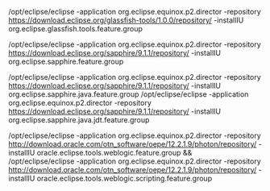 

/opt/eclipse/eclipse  -application org.eclipse.equinox.p2.director  -repository https://download.eclipse.org/glassfish-tools/1.0.0/repository/  -installIU org.eclipse.glassfish.tools.feature.group



/opt/eclipse/eclipse  -application org.eclipse.equinox.p2.director  -repository https://download.eclipse.org/sapphire/9.1.1/repository/  -installIU org.eclipse.sapphire.feature.group

/opt/eclipse/eclipse  -application org.eclipse.equinox.p2.director  -repository https://download.eclipse.org/sapphire/9.1.1/repository/  -installIU org.eclipse.sapphire.java.feature.group
/opt/eclipse/eclipse  -application org.eclipse.equinox.p2.director  -repository https://download.eclipse.org/sapphire/9.1.1/repository/  -installIU org.eclipse.sapphire.java.jdt.feature.group

/opt/eclipse/eclipse  -application org.eclipse.equinox.p2.director  -repository http://download.oracle.com/otn_software/oepe/12.2.1.9/photon/repository/ -installIU oracle.eclipse.tools.weblogic.feature.group && \
/opt/eclipse/eclipse  -application org.eclipse.equinox.p2.director  -repository http://download.oracle.com/otn_software/oepe/12.2.1.9/photon/repository/ -installIU oracle.eclipse.tools.weblogic.scripting.feature.group
